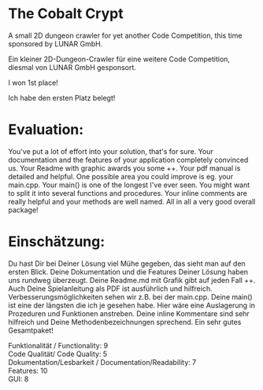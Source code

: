 # The Cobalt Crypt
A small 2D dungeon crawler for yet another Code Competition, this time sponsored by LUNAR GmbH.

Ein kleiner 2D-Dungeon-Crawler für eine weitere Code Competition, diesmal von LUNAR GmbH gesponsort.

 I won 1st place!

 Ich habe den ersten Platz belegt!

# Evaluation:
You've put a lot of effort into your solution, that's for sure.
Your documentation and the features of your application completely convinced us. Your Readme with graphic awards you some ++. Your pdf manual is detailed and helpful. One possible area you could improve is eg. your main.cpp. Your main() is one of the longest I've ever seen. You might want to split it into several functions and procedures.
Your inline comments are really helpful and your methods are well named. All in all a very good overall package!




# Einschätzung:
Du hast Dir bei Deiner Lösung viel Mühe gegeben, das sieht man auf den ersten Blick.
Deine Dokumentation und die Features Deiner Lösung haben uns rundweg überzeugt. Deine Readme.md mit Grafik gibt auf jeden Fall ++. Auch Deine Spielanleitung als PDF ist ausführlich und hilfreich. Verbesserungsmöglichkeiten sehen wir z.B. bei der main.cpp. Deine main() ist eine der längsten die ich je gesehen habe. Hier wäre eine Auslagerung in Prozeduren und Funktionen anstreben.
Deine inline Kommentare sind sehr hilfreich und Deine Methodenbezeichnungen sprechend. Ein sehr gutes Gesamtpaket!



Funktionalität / Functionality: 9  
Code Qualität/ Code Quality: 5  
Dokumentation/Lesbarkeit / Documentation/Readability: 7  
Features: 10  
GUI: 8
